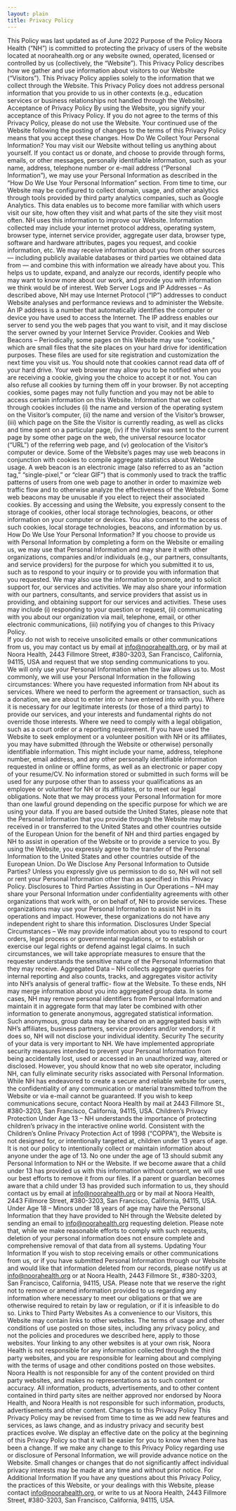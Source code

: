 ```yaml
---
layout: plain
title: Privacy Policy
---
```


This Policy was last updated as of June 2022
Purpose of the Policy
Noora Health (“NH”) is committed to protecting the privacy of users of the website located at noorahealth.org or any website owned, operated, licensed or controlled by us (collectively, the “Website”). This Privacy Policy describes how we gather and use information about visitors to our Website (“Visitors”). This Privacy Policy applies solely to the information that we collect through the Website. This Privacy Policy does not address personal information that you provide to us in other contexts (e.g., education services or business relationships not handled through the Website).
Acceptance of Privacy Policy
By using the Website, you signify your acceptance of this Privacy Policy. If you do not agree to the terms of this Privacy Policy, please do not use the Website. Your continued use of the Website following the posting of changes to the terms of this Privacy Policy means that you accept these changes.
How Do We Collect Your Personal Information?
You may visit our Website without telling us anything about yourself. If you contact us or donate, and choose to provide through forms, emails, or other messages, personally identifiable information, such as your name, address, telephone number or e-mail address (“Personal Information”), we may use your Personal Information as described in the “How Do We Use Your Personal Information” section.
From time to time, our Website may be configured to collect domain, usage, and other analytics through tools provided by third party analytics companies, such as Google Analytics. This data enables us to become more familiar with which users visit our site, how often they visit and what parts of the site they visit most often. NH uses this information to improve our Website. Information collected may include your internet protocol address, operating system, browser type, internet service provider, aggregate user data, browser type, software and hardware attributes, pages you request, and cookie information, etc.
We may receive information about you from other sources — including publicly available databases or third parties we obtained data from — and combine this with information we already have about you. This helps us to update, expand, and analyze our records, identify people who may want to know more about our work, and provide you with information we think would be of interest.
Web Server Logs and IP Addresses – As described above, NH may use Internet Protocol (“IP”) addresses to conduct Website analyses and performance reviews and to administer the Website. An IP address is a number that automatically identifies the computer or device you have used to access the Internet. The IP address enables our server to send you the web pages that you want to visit, and it may disclose the server owned by your Internet Service Provider.
Cookies and Web Beacons – Periodically, some pages on this Website may use “cookies,” which are small files that the site places on your hard drive for identification purposes. These files are used for site registration and customization the next time you visit us. You should note that cookies cannot read data off of your hard drive. Your web browser may allow you to be notified when you are receiving a cookie, giving you the choice to accept it or not. You can also refuse all cookies by turning them off in your browser. By not accepting cookies, some pages may not fully function and you may not be able to access certain information on this Website. Information that we collect through cookies includes (i) the name and version of the operating system on the Visitor’s computer, (ii) the name and version of the Visitor’s browser, (iii) which page on the Site the Visitor is currently reading, as well as clicks and time spent on a particular page, (iv) if the Visitor was sent to the current page by some other page on the web, the universal resource locator (“URL”) of the referring web page, and (v) geolocation of the Visitor’s computer or device. Some of the Website’s pages may use web beacons in conjunction with cookies to compile aggregate statistics about Website usage. A web beacon is an electronic image (also referred to as an “action tag,” “single-pixel,” or “clear GIF”) that is commonly used to track the traffic patterns of users from one web page to another in order to maximize web traffic flow and to otherwise analyze the effectiveness of the Website. Some web beacons may be unusable if you elect to reject their associated cookies. By accessing and using the Website, you expressly consent to the storage of cookies, other local storage technologies, beacons, or other information on your computer or devices. You also consent to the access of such cookies, local storage technologies, beacons, and information by us.
How Do We Use Your Personal Information?
If you choose to provide us with Personal Information by completing a form on the Website or emailing us, we may use that Personal Information and may share it with other organizations, companies and/or individuals (e.g., our partners, consultants, and service providers) for the purpose for which you submitted it to us, such as to respond to your inquiry or to provide you with information that you requested. We may also use the information to promote, and to solicit support for, our services and activities. We may also share your information with our partners, consultants, and service providers that assist us in providing, and obtaining support for our services and activities. These uses may include (i) responding to your question or request, (ii) communicating with you about our organization via mail, telephone, email, or other electronic communications, (iii) notifying you of changes to this Privacy Policy.  
If you do not wish to receive unsolicited emails or other communications from us, you may contact us by email at info@noorahealth.org, or by mail at Noora Health, 2443 Fillmore Street, #380-3203, San Francisco, California, 94115, USA and request that we stop sending communications to you.  
We will only use your Personal Information when the law allows us to. Most commonly, we will use your Personal Information in the following circumstances:
Where you have requested information from NH about its services.
Where we need to perform the agreement or transaction, such as a donation, we are about to enter into or have entered into with you.
Where it is necessary for our legitimate interests (or those of a third party) to provide our services, and your interests and fundamental rights do not override those interests.
Where we need to comply with a legal obligation, such as a court order or a reporting requirement.
If you have used the Website to seek employment or a volunteer position with NH or its affiliates, you may have submitted (through the Website or otherwise) personally identifiable information. This might include your name, address, telephone number, email address, and any other personally identifiable information requested in online or offline forms, as well as an electronic or paper copy of your resume/CV. No information stored or submitted in such forms will be used for any purpose other than to assess your qualifications as an employee or volunteer for NH or its affiliates, or to meet our legal obligations.
Note that we may process your Personal Information for more than one lawful ground depending on the specific purpose for which we are using your data. If you are based outside the United States, please note that the Personal Information that you provide through the Website may be received in or transferred to the United States and other countries outside of the European Union for the benefit of NH and third parties engaged by NH to assist in operation of the Website or to provide a service to you. By using the Website, you expressly agree to the transfer of the Personal Information to the United States and other countries outside of the European Union.
Do We Disclose Any Personal Information to Outside Parties?
Unless you expressly give us permission to do so, NH will not sell or rent your Personal Information other than as specified in this Privacy Policy.
Disclosures to Third Parties Assisting in Our Operations – NH may share your Personal Information under confidentiality agreements with other organizations that work with, or on behalf of, NH to provide services. These organizations may use your Personal Information to assist NH in its operations and impact. However, these organizations do not have any independent right to share this information.
Disclosures Under Special Circumstances – We may provide information about you to respond to court orders, legal process or governmental regulations, or to establish or exercise our legal rights or defend against legal claims. In such circumstances, we will take appropriate measures to ensure that the requester understands the sensitive nature of the Personal Information that they may receive.
Aggregated Data – NH collects aggregate queries for internal reporting and also counts, tracks, and aggregates visitor activity into NH’s analysis of general traffic- flow at the Website. To these ends, NH may merge information about you into aggregated group data. In some cases, NH may remove personal identifiers from Personal Information and maintain it in aggregate form that may later be combined with other information to generate anonymous, aggregated statistical information. Such anonymous, group data may be shared on an aggregated basis with NH’s affiliates, business partners, service providers and/or vendors; if it does so, NH will not disclose your individual identity.
Security
The security of your data is very important to NH. We have implemented appropriate security measures intended to prevent your Personal Information from being accidentally lost, used or accessed in an unauthorized way, altered or disclosed. However, you should know that no web site operator, including NH, can fully eliminate security risks associated with Personal Information. While NH has endeavored to create a secure and reliable website for users, the confidentiality of any communication or material transmitted to/from the Website or via e-mail cannot be guaranteed. If you wish to keep communications secure, contact Noora Health by mail at 2443 Fillmore St., #380-3203, San Francisco, California, 94115, USA.
Children’s Privacy Protection
Under Age 13 – NH understands the importance of protecting children’s privacy in the interactive online world. Consistent with the Children’s Online Privacy Protection Act of 1998 (“COPPA”), the Website is not designed for, or intentionally targeted at, children under 13 years of age. It is not our policy to intentionally collect or maintain information about anyone under the age of 13. No one under the age of 13 should submit any Personal Information to NH or the Website. If we become aware that a child under 13 has provided us with this information without consent, we will use our best efforts to remove it from our files. If a parent or guardian becomes aware that a child under 13 has provided such information to us, they should contact us by email at info@noorahealth.org or by mail at Noora Health, 2443 Fillmore Street, #380-3203, San Francisco, California, 94115, USA.
Under Age 18 – Minors under 18 years of age may have the Personal Information that they have provided to NH through the Website deleted by sending an email to info@noorahealth.org requesting deletion. Please note that, while we make reasonable efforts to comply with such requests, deletion of your personal information does not ensure complete and comprehensive removal of that data from all systems.
Updating Your Information
If you wish to stop receiving emails or other communications from us, or if you have submitted Personal Information through our Website and would like that information deleted from our records, please notify us at info@noorahealth.org or at Noora Health, 2443 Fillmore St., #380-3203, San Francisco, California, 94115, USA. Please note that we reserve the right not to remove or amend information provided to us regarding any information where necessary to meet our obligations or that we are otherwise required to retain by law or regulation, or if it is infeasible to do so.
Links to Third Party Websites
As a convenience to our Visitors, this Website may contain links to other websites. The terms of usage and other conditions of use posted on those sites, including any privacy policy, and not the policies and procedures we described here, apply to those websites. Your linking to any other websites is at your own risk, Noora Health is not responsible for any information collected through the third party websites, and you are responsible for learning about and complying with the terms of usage and other conditions posted on those websites.
Noora Health is not responsible for any of the content provided on third party websites, and makes no representations as to such content or accuracy. All information, products, advertisements, and to other content contained in third party sites are neither approved nor endorsed by Noora Health, and Noora Health is not responsible for such information, products, advertisements and other content.
Changes to this Privacy Policy
This Privacy Policy may be revised from time to time as we add new features and services, as laws change, and as industry privacy and security best practices evolve. We display an effective date on the policy at the beginning of this Privacy Policy so that it will be easier for you to know when there has been a change. If we make any change to this Privacy Policy regarding use or disclosure of Personal Information, we will provide advance notice on the Website. Small changes or changes that do not significantly affect individual privacy interests may be made at any time and without prior notice.
For Additional Information
If you have any questions about this Privacy Policy, the practices of this Website, or your dealings with this Website, please contact info@noorahealth.org, or write to us at Noora Health, 2443 Fillmore Street, #380-3203, San Francisco, California, 94115, USA.
